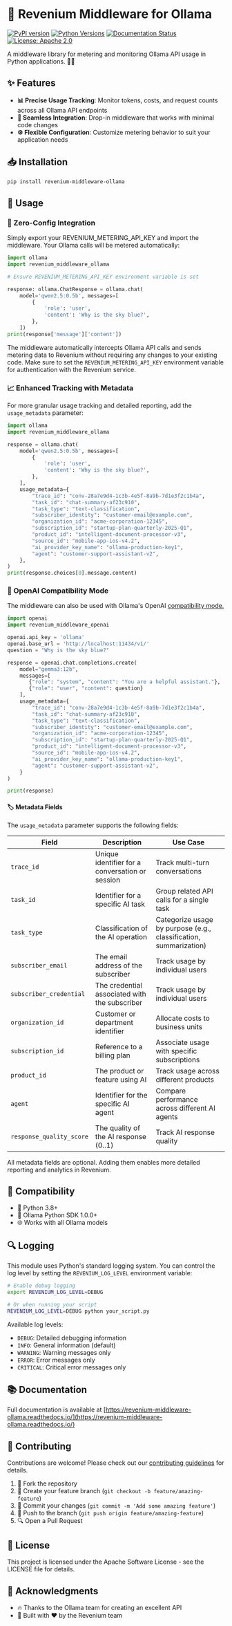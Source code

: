 # 🤖 Revenium Middleware for Ollama

[![PyPI version](https://img.shields.io/pypi/v/revenium-middleware-ollama.svg)](https://pypi.org/project/revenium-middleware-ollama/)
[![Python Versions](https://img.shields.io/pypi/pyversions/revenium-middleware-ollama.svg)](https://pypi.org/project/revenium-middleware-ollama/)
[![Documentation Status](https://readthedocs.org/projects/revenium-middleware-ollama/badge/?version=latest)](https://revenium-middleware-ollama.readthedocs.io/en/latest/?badge=latest)
[![License: Apache 2.0](https://img.shields.io/badge/License-Apache%202.0-blue.svg)](https://www.apache.org/licenses/LICENSE-2.0)

[//]: # ([![Build Status]&#40;https://github.com/revenium/revenium-middleware-ollama/actions/workflows/ci.yml/badge.svg&#41;]&#40;https://github.com/revenium/revenium-middleware-ollama/actions&#41;)

A middleware library for metering and monitoring Ollama API usage in Python applications. 🐍✨

## ✨ Features

- **📊 Precise Usage Tracking**: Monitor tokens, costs, and request counts across all Ollama API endpoints
- **🔌 Seamless Integration**: Drop-in middleware that works with minimal code changes
- **⚙️ Flexible Configuration**: Customize metering behavior to suit your application needs

## 📥 Installation

```bash
pip install revenium-middleware-ollama
```

## 🔧 Usage

### 🔄 Zero-Config Integration

Simply export your REVENIUM_METERING_API_KEY and import the middleware.
Your Ollama calls will be metered automatically:

```python
import ollama
import revenium_middleware_ollama

# Ensure REVENIUM_METERING_API_KEY environment variable is set

response: ollama.ChatResponse = ollama.chat(
    model='qwen2.5:0.5b', messages=[
        {
            'role': 'user',
            'content': 'Why is the sky blue?',
        },
    ])
print(response['message']['content'])
```

The middleware automatically intercepts Ollama API calls and sends metering data to Revenium without requiring any
changes to your existing code. Make sure to set the `REVENIUM_METERING_API_KEY` environment variable for authentication
with the Revenium service.

### 📈 Enhanced Tracking with Metadata

For more granular usage tracking and detailed reporting, add the `usage_metadata` parameter:

```python
import ollama
import revenium_middleware_ollama

response = ollama.chat(
    model='qwen2.5:0.5b', messages=[
        {
            'role': 'user',
            'content': 'Why is the sky blue?',
        },
    ],
    usage_metadata={
        "trace_id": "conv-28a7e9d4-1c3b-4e5f-8a9b-7d1e3f2c1b4a",
        "task_id": "chat-summary-af23c910",
        "task_type": "text-classification",
        "subscriber_identity": "customer-email@example.com",
        "organization_id": "acme-corporation-12345",
        "subscription_id": "startup-plan-quarterly-2025-Q1",
        "product_id": "intelligent-document-processor-v3",
        "source_id": "mobile-app-ios-v4.2",
        "ai_provider_key_name": "ollama-production-key1",
        "agent": "customer-support-assistant-v2",
    },
)
print(response.choices[0].message.content)
```

### 🚀 OpenAI Compatibility Mode

The middleware can also be used with Ollama's OpenAI [compatibility mode.](https://ollama.com/blog/openai-compatibility) 



```python
import openai
import revenium_middleware_openai

openai.api_key = 'ollama'
openai.base_url = 'http://localhost:11434/v1/'
question = "Why is the sky blue?"

response = openai.chat.completions.create(
    model="gemma3:12b",
    messages=[
       {"role": "system", "content": "You are a helpful assistant."},
       {"role": "user", "content": question}
    ],
    usage_metadata={
        "trace_id": "conv-28a7e9d4-1c3b-4e5f-8a9b-7d1e3f2c1b4a",
        "task_id": "chat-summary-af23c910",
        "task_type": "text-classification",
        "subscriber_identity": "customer-email@example.com",
        "organization_id": "acme-corporation-12345",
        "subscription_id": "startup-plan-quarterly-2025-Q1",
        "product_id": "intelligent-document-processor-v3",
        "source_id": "mobile-app-ios-v4.2",
        "ai_provider_key_name": "ollama-production-key1",
        "agent": "customer-support-assistant-v2",
    }
)

print(response)
```

#### 🏷️ Metadata Fields

The `usage_metadata` parameter supports the following fields:

| Field                    | Description                                     | Use Case                                                          |
|--------------------------|-------------------------------------------------|-------------------------------------------------------------------|
| `trace_id`               | Unique identifier for a conversation or session | Track multi-turn conversations                                    |
| `task_id`                | Identifier for a specific AI task               | Group related API calls for a single task                         |
| `task_type`              | Classification of the AI operation              | Categorize usage by purpose (e.g., classification, summarization) |
| `subscriber_email`       | The email address of the subscriber             | Track usage by individual users                                   |
| `subscriber_credential`  | The credential associated with the subscriber   | Track usage by individual users                                   |
| `organization_id`        | Customer or department identifier               | Allocate costs to business units                                  |
| `subscription_id`        | Reference to a billing plan                     | Associate usage with specific subscriptions                       |
| `product_id`             | The product or feature using AI                 | Track usage across different products                             |
| `agent`                  | Identifier for the specific AI agent            | Compare performance across different AI agents                    |
| `response_quality_score` | The quality of the AI response (0..1)           | Track AI response quality                                         |

All metadata fields are optional. Adding them enables more detailed reporting and analytics in Revenium.

## 🔄 Compatibility

- 🐍 Python 3.8+
- 🤖 Ollama Python SDK 1.0.0+
- 🌐 Works with all Ollama models

## 🔍 Logging

This module uses Python's standard logging system. You can control the log level by setting the `REVENIUM_LOG_LEVEL` environment variable:

```bash
# Enable debug logging
export REVENIUM_LOG_LEVEL=DEBUG

# Or when running your script
REVENIUM_LOG_LEVEL=DEBUG python your_script.py
```

Available log levels:
- `DEBUG`: Detailed debugging information
- `INFO`: General information (default)
- `WARNING`: Warning messages only
- `ERROR`: Error messages only
- `CRITICAL`: Critical error messages only


## 📚 Documentation

Full documentation is available
at [https://revenium-middleware-ollama.readthedocs.io/](https://revenium-middleware-ollama.readthedocs.io/)

## 👥 Contributing

Contributions are welcome! Please check out our [contributing guidelines](CONTRIBUTING.md) for details.

1. 🍴 Fork the repository
2. 🌿 Create your feature branch (`git checkout -b feature/amazing-feature`)
3. 💾 Commit your changes (`git commit -m 'Add some amazing feature'`)
4. 🚀 Push to the branch (`git push origin feature/amazing-feature`)
5. 🔍 Open a Pull Request

## 📄 License

This project is licensed under the Apache Software License - see the LICENSE file for details.

## 🙏 Acknowledgments

- 🔥 Thanks to the Ollama team for creating an excellent API
- 💖 Built with ❤️ by the Revenium team
